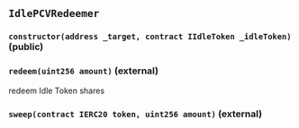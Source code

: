 ## `IdlePCVRedeemer`






### `constructor(address _target, contract IIdleToken _idleToken)` (public)





### `redeem(uint256 amount)` (external)

redeem Idle Token shares




### `sweep(contract IERC20 token, uint256 amount)` (external)








